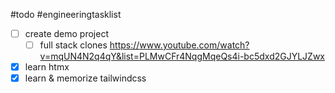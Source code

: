 #todo #engineeringtasklist 

- [ ] create demo project 
	- [ ] full stack clones https://www.youtube.com/watch?v=mqUN4N2q4qY&list=PLMwCFr4NqgMqeQs4i-bc5dxd2GJYLJZwx
- [x] learn htmx
- [x] learn & memorize tailwindcss